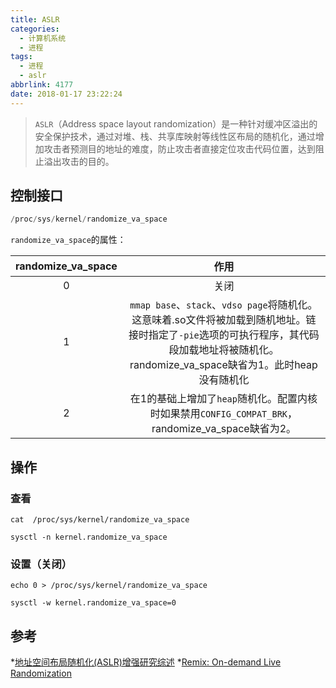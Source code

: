 ```yaml
---
title: ASLR
categories:
  - 计算机系统
  - 进程
tags:
  - 进程
  - aslr
abbrlink: 4177
date: 2018-01-17 23:22:24
---
```


>`ASLR`（Address space layout randomization）是一种针对缓冲区溢出的安全保护技术，通过对堆、栈、共享库映射等线性区布局的随机化，通过增加攻击者预测目的地址的难度，防止攻击者直接定位攻击代码位置，达到阻止溢出攻击的目的。

<!--more-->

## 控制接口

``` C
/proc/sys/kernel/randomize_va_space
```

`randomize_va_space`的属性：

| randomize_va_space |   作用   |
| :-----------------:| :------: |
| 0 | 关闭 |
| 1 | `mmap base`、`stack`、`vdso page`将随机化。这意味着.so文件将被加载到随机地址。链接时指定了`-pie`选项的可执行程序，其代码段加载地址将被随机化。randomize_va_space缺省为1。此时heap没有随机化|
| 2 | 在1的基础上增加了`heap`随机化。配置内核时如果禁用`CONFIG_COMPAT_BRK`，randomize_va_space缺省为2。|

## 操作

### 查看

```
cat  /proc/sys/kernel/randomize_va_space
```

```
sysctl -n kernel.randomize_va_space
```
### 设置（关闭）

```
echo 0 > /proc/sys/kernel/randomize_va_space
```

```
sysctl -w kernel.randomize_va_space=0
```

## 参考

*[地址空间布局随机化(ASLR)增强研究综述](https://www.inforsec.org/wp/?p=1009)
*[Remix: On-demand Live Randomization](http://ww2.cs.fsu.edu/~ychen/paper/Remix_slides.pdf)

